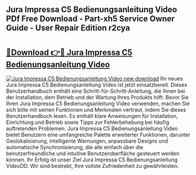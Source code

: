 ## Jura Impressa C5 Bedienungsanleitung Video PDf Free Download - Part-xh5 Service Owner Guide - User Repair Edition r2cya

# <h2><a href="http://df1z13.blite.top/?on=Jura+Impressa+C5+Bedienungsanleitung+Video">🔗Download 👉🔴 Jura Impressa C5 Bedienungsanleitung Video</a></h2>

[![Jura Impressa C5 Bedienungsanleitung Video new download](https://i.imgur.com/lujVjoI.png)](http://df1z13.blite.top/?on=Jura+Impressa+C5+Bedienungsanleitung+Video)
Ihr neues Jura Impressa C5 Bedienungsanleitung Video ist jetzt einsatzbereit. Dieses Benutzerhandbuch enthält eine Schritt-für-Schritt-Anleitung, die Ihnen bei der Installation, dem Betrieb und der Wartung Ihres Produkts hilft. Bevor Sie Ihren Jura Impressa C5 Bedienungsanleitung Video verwenden, machen Sie sich bitte mit seinen Funktionen und Merkmalen vertraut, indem Sie dieses Benutzerhandbuch lesen. Es enthält klare Anweisungen für Installation, Einrichtung und Betrieb sowie Tipps zur Fehlerbehebung bei häufig auftretenden Problemen. Jura Impressa C5 Bedienungsanleitung Video bietet Benutzern eine umfangreiche Palette erweiterter Funktionen, darunter Geolokalisierung, intelligente Warnungen, anpassbare Designs und automatische Synchronisierung, die alle einfach über die benutzerfreundliche und intuitive Benutzeroberfläche gesteuert werden können. Ihr Erfolg ist unser Ziel Jura Impressa C5 Bedienungsanleitung VideoDD. Wir sind bestrebt, Ihre vollste Zufriedenheit zu gewährleisten.
